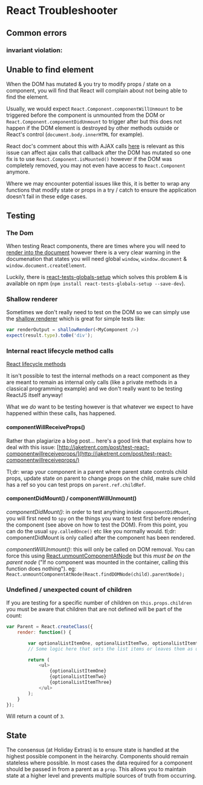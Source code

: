 # React Troubleshooter

## Common errors

### __invariant violation__:

## Unable to find element

When the DOM has mutated & you try to modify props / state on a component, you will find that React will complain about not being able to find the element.

Usually, we would expect `React.Component.componentWillUnmount` to be triggered before the component is unmounted from the DOM or `React.Component.componentDidUnmount` to trigger after but this does not happen if the DOM element is destroyed by other methods outside or React's control (`document.body.innerHTML` for example).

React doc's comment about this with AJAX calls [here](https://facebook.github.io/react/tips/initial-ajax.html) is relevant as this issue can affect ajax calls that callback after the DOM has mutated so one fix is to use `React.Component.isMounted()` however if the DOM was completely removed, you may not even have access to `React.Component` anymore.

Where we may encounter potential issues like this, it is better to wrap any functions that modify state or props in a try / catch to ensure the application doesn't fail in these edge cases.

## Testing


### The Dom
When testing React components, there are times where you will need to [render into the document](https://facebook.github.io/react/docs/test-utils.html#renderintodocument) however there is a very clear warning in the documenation that states you will need global `window`, `window.document` & `window.document.createElement`.

Luckily, there is [react-tests-globals-setup](https://github.com/holidayextras/react-tests-globals-setup) which solves this problem & is available on npm (`npm install react-tests-globals-setup --save-dev`).

### Shallow renderer
Sometimes we don't really need to test on the DOM so we can simply use the [shallow renderer](https://facebook.github.io/react/docs/test-utils.html#shallow-rendering) which is great for simple tests like:
```javascript
var renderOutput = shallowRender(<MyComponent />)
expect(result.type).toBe('div');
```

### Internal react lifecycle method calls
[React lifecycle methods](https://facebook.github.io/react/docs/component-specs.html#lifecycle-methods)

It isn't possible to test the internal methods on a react component as they are meant to remain as internal only calls (like a private methods in a classical programming example) and we don't really want to be testing ReactJS itself anyway!

What we *do* want to be testing however is that whatever we expect to have happened within these calls, has happened.

#### componentWillReceiveProps()

Rather than plagiarize a blog post... here's a good link that explains how to deal with this issue: [http://jaketrent.com/post/test-react-componentwillreceiveprops/](http://jaketrent.com/post/test-react-componentwillreceiveprops/)

Tl;dr: wrap your component in a parent where parent state controls child props, update state on parent to change props on the child, make sure child has a ref so you can test props on `parent.ref.childRef`. 

#### componentDidMount() / componentWillUnmount()

*componentDidMount()*: in order to test anything inside `componentDidMount`, you will first need to `spy` on the things you want to test first before rendering the component (see above on how to test the DOM). From this point, you can do the usual `spy.calledOnce()` etc like you normally would.
tl;dr: componentDidMount is only called after the component has been rendered.

*componentWillUnmount()*: this will only be called on DOM removal. You can force this using [React.unmountComponentAtNode](https://facebook.github.io/react/docs/top-level-api.html#reactdom.unmountcomponentatnode) but this *must be on the parent node* ("If no component was mounted in the container, calling this function does nothing").
eg: `React.unmountComponentAtNode(React.findDOMNode(child).parentNode);`

### Undefined / unexpected count of children
If you are testing for a specific number of children on `this.props.children` you must be aware that children that are not defined will be part of the count:
```javascript
var Parent = React.createClass({
	render: function() {

		var optionalListItemOne, optionalListItemTwo, optionalListItemthree;
		// Some logic here that sets the list items or leaves them as undefined

		return (
			<ul>
				{optionalListItemOne}
				{optionalListItemTwo}
				{optionalListItemThree}
			</ul>
		);
	}
});
```
Will return a count of `3`.


## State

The consensus (at Holiday Extras) is to ensure state is handled at the highest possible component in the heirarchy. Components should remain stateless where possible. In most cases the data required for a component should be passed in from a parent as a `prop`. This allows you to maintain state at a higher level and prevents multiple sources of truth from occurring.
